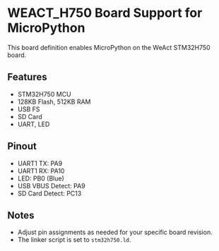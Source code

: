 # WEACT_H750 Board Support for MicroPython

This board definition enables MicroPython on the WeAct STM32H750 board.

## Features
- STM32H750 MCU
- 128KB Flash, 512KB RAM
- USB FS
- SD Card
- UART, LED

## Pinout
- UART1 TX: PA9
- UART1 RX: PA10
- LED: PB0 (Blue)
- USB VBUS Detect: PA9
- SD Card Detect: PC13

## Notes
- Adjust pin assignments as needed for your specific board revision.
- The linker script is set to `stm32h750.ld`.
